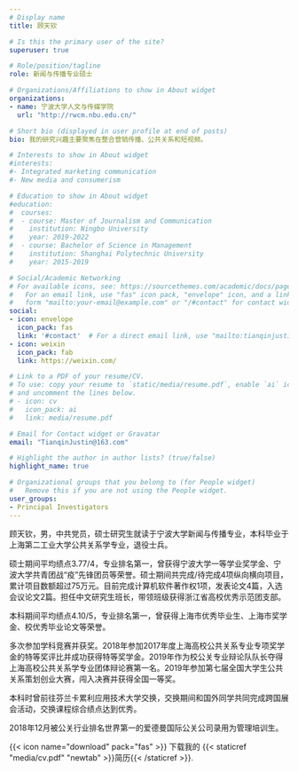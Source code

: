 ```yaml
---
# Display name
title: 顾天钦

# Is this the primary user of the site?
superuser: true

# Role/position/tagline
role: 新闻与传播专业硕士

# Organizations/Affiliations to show in About widget
organizations:
- name: 宁波大学人文与传媒学院
  url: "http://rwcm.nbu.edu.cn/"

# Short bio (displayed in user profile at end of posts)
bio: 我的研究兴趣主要聚焦在整合营销传播、公共关系和短视频。

# Interests to show in About widget
#interests:
#- Integrated marketing communication
#- New media and consumerism

# Education to show in About widget
#education:
#  courses:
#  - course: Master of Journalism and Communication
#    institution: Ningbo University
#    year: 2019-2022
#  - course: Bachelor of Science in Management
#    institution: Shanghai Polytechnic University
#    year: 2015-2019

# Social/Academic Networking
# For available icons, see: https://sourcethemes.com/academic/docs/page-builder/#icons
#   For an email link, use "fas" icon pack, "envelope" icon, and a link in the
#   form "mailto:your-email@example.com" or "/#contact" for contact widget.
social:
- icon: envelope
  icon_pack: fas
  link: '#contact'  # For a direct email link, use "mailto:tianqinjustin@163.com".
- icon: weixin
  icon_pack: fab
  link: https://weixin.com/

# Link to a PDF of your resume/CV.
# To use: copy your resume to `static/media/resume.pdf`, enable `ai` icons in `params.toml`, 
# and uncomment the lines below.
# - icon: cv
#   icon_pack: ai
#   link: media/resume.pdf

# Email for Contact widget or Gravatar
email: "TianqinJustin@163.com"

# Highlight the author in author lists? (true/false)
highlight_name: true

# Organizational groups that you belong to (for People widget)
#   Remove this if you are not using the People widget.
user_groups:
- Principal Investigators
---
```


顾天钦，男，中共党员，硕士研究生就读于宁波大学新闻与传播专业，本科毕业于上海第二工业大学公共关系学专业，退役士兵。

硕士期间平均绩点3.77/4，专业排名第一，曾获得宁波大学一等学业奖学金、宁波大学共青团战“疫”先锋团员等荣誉。硕士期间共完成/待完成4项纵向横向项目，累计项目数额超过75万元。目前完成计算机软件著作权1项，发表论文4篇，入选会议论文2篇。担任中文研究生班长，带领班级获得浙江省高校优秀示范团支部。

本科期间平均绩点4.10/5，专业排名第一，曾获得上海市优秀毕业生、上海市奖学金、校优秀毕业论文等荣誉。

多次参加学科竞赛并获奖。2018年参加2017年度上海高校公共关系专业专项奖学金的特等奖评比并成功获得特等奖学金。2019年作为校公关专业辩论队队长夺得上海高校公共关系学专业团体辩论赛第一名。2019年参加第七届全国大学生公共关系策划创业大赛，闯入决赛并获得全国一等奖。

本科时曾前往芬兰卡累利应用技术大学交换，交换期间和国外同学共同完成跨国展会活动，交换课程综合绩点达到优秀。

2018年12月被公关行业排名世界第一的爱德曼国际公关公司录用为管理培训生。


{{< icon name="download" pack="fas" >}} 下载我的 {{< staticref "media/cv.pdf" "newtab" >}}简历{{< /staticref >}}.
